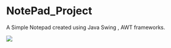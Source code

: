 # NotePad_Project
A Simple Notepad created using Java Swing , AWT frameworks.


<img src="https://user-images.githubusercontent.com/81765508/175789759-79d51597-bfc4-4793-9db9-69f80d8cde27.png">

